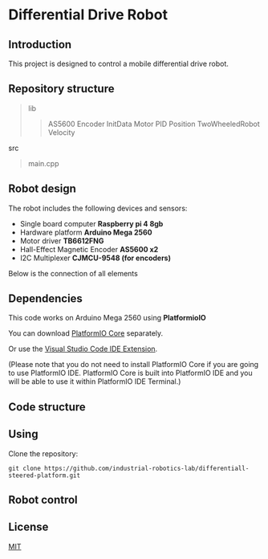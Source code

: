 # Differential Drive Robot

## Introduction

This project is designed to control a mobile differential drive robot.

## Repository structure

> lib
>> AS5600
>> Encoder
>> InitData
>> Motor
>> PID
>> Position
>> TwoWheeledRobot
>> Velocity

src
> main.cpp

## Robot design

The robot includes the following devices and sensors:

- Single board computer **Raspberry pi 4 8gb**
- Hardware platform **Arduino Mega 2560**
- Motor driver **TB6612FNG**
- Hall-Effect Magnetic Encoder **AS5600 x2**
- I2C Multiplexer **CJMCU-9548 (for encoders)**

Below is the connection of all elements

## Dependencies

This code works on Arduino Mega 2560 using **PlatformioIO**

You can download [PlatformIO Core](https://docs.platformio.org/en/latest/core/installation.html#piocore-install-shell-commands) separately.

Or use the [Visual Studio Code IDE Extension](https://platformio.org/install/ide?install=vscode).

(Please note that you do not need to install PlatformIO Core if you are going to use PlatformIO IDE. PlatformIO Core is built into PlatformIO IDE and you will be able to use it within PlatformIO IDE Terminal.)

## Code structure

## Using

Clone the repository:

```arduino
git clone https://github.com/industrial-robotics-lab/differentiall-steered-platform.git
```

## Robot control

## License

[MIT](https://choosealicense.com/licenses/mit/)
